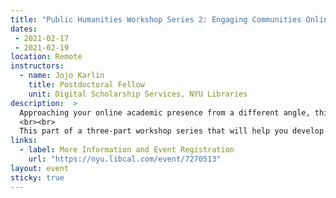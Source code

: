 ```yaml
---
title: "Public Humanities Workshop Series 2: Engaging Communities Online"
dates:
 - 2021-02-17
 - 2021-02-19
location: Remote
instructors:
  - name: Jojo Karlin
    title: Postdoctoral Fellow
    unit: Digital Scholarship Services, NYU Libraries
description:  >
  Approaching your online academic presence from a different angle, this workshop will look at the public your humanities scholarship engages. By identifying the larger ecosystem of audiences and user communities, we will then examine strategies for meeting and engaging your constituents where they are.
  <br><br>
  This part of a three-part workshop series that will help you develop the digital skills needed to support your Public Humanities work. The workshops will help you cultivate your online presence as well as identifying strategies for engaging with audiences and communities relevant to your work. Each workshop will have two parts—a one-hour group session to introduce topics and tools, followed later in the week by a drop-in session to set up practical steps for moving forward. Students may sign up for just one or two workshops, although we hope you'll be able to join us for all three!
links:
  - label: More Information and Event Registration
    url: "https://nyu.libcal.com/event/7270513"
layout: event
sticky: true
---
```

